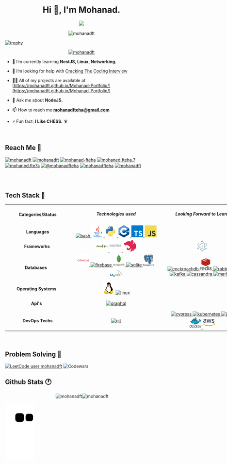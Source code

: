 
<h1 align="center">Hi 👋, I'm Mohanad.</h1>  
<p align="center">
	<a  href="https://github.com/Ratheshan03/readme-typing-svg" align="center">
		<img  src="https://readme-typing-svg.herokuapp.com?lines=Software+Engineer+Undergraduate;Backend+Web+Developer;Aspiring+Learner&;&width=400&height=50" />
	</a>
</p>
</p>
<p align="center"> <img src="https://komarev.com/ghpvc/?username=mohanadft&label=Profile%20views&color=0e75b6&style=flat" alt="mohanadft" /> </p>  
 
[![trophy](https://github-profile-trophy.vercel.app/?username=mohanadft&theme=onedark)](https://github.com/ryo-ma/github-profile-trophy)

<p align="center"> <a href="https://twitter.com/mohanadft" target="blank"><img src="https://img.shields.io/twitter/follow/mohanadft?logo=twitter&style=for-the-badge" alt="mohanadft" /></a> </p>  
  
- 🌱 I’m currently learning **NestJS, Linux, Networking.**  
  
- 🤝 I’m looking for help with [Cracking The Coding Interview](https://github.com/mohanadft/Cracking-The-Coding-Interview)  
  
- 👨‍💻 All of my projects are available at [https://mohanadft.github.io/Mohanad-Portfolio/](https://mohanadft.github.io/Mohanad-Portfolio/)  
  
- 💬 Ask me about **NodeJS.**  
  
- 📫 How to reach me **mohanadfteha@gmail.com**  
  
- ⚡ Fun fact: **I Like CHESS.** 🨁
  
<br/>

## Reach Me 🔭
<p align="left">  
<a href="https://dev.to/mohanadft" target="blank"><img align="center" src="https://raw.githubusercontent.com/rahuldkjain/github-profile-readme-generator/master/src/images/icons/Social/devto.svg" alt="mohanadft" height="30" width="40" /></a>  
<a href="https://twitter.com/mohanadft" target="blank"><img align="center" src="https://raw.githubusercontent.com/rahuldkjain/github-profile-readme-generator/master/src/images/icons/Social/twitter.svg" alt="mohanadft" height="30" width="40" /></a>  
<a href="https://linkedin.com/in/mohanad-fteha" target="blank"><img align="center" src="https://raw.githubusercontent.com/rahuldkjain/github-profile-readme-generator/master/src/images/icons/Social/linked-in-alt.svg" alt="mohanad-fteha" height="30" width="40" /></a>  
<a href="https://fb.com/mohaned.fteha.7" target="blank"><img align="center" src="https://raw.githubusercontent.com/rahuldkjain/github-profile-readme-generator/master/src/images/icons/Social/facebook.svg" alt="mohaned.fteha.7" height="30" width="40" /></a>  
<a href="https://instagram.com/mohaned.fte7a" target="blank"><img align="center" src="https://raw.githubusercontent.com/rahuldkjain/github-profile-readme-generator/master/src/images/icons/Social/instagram.svg" alt="mohaned.fte7a" height="30" width="40" /></a>  
<a href="https://medium.com/@mohanadfteha" target="blank"><img align="center" src="https://raw.githubusercontent.com/rahuldkjain/github-profile-readme-generator/master/src/images/icons/Social/medium.svg" alt="@mohanadfteha" height="30" width="40" /></a>  
<a href="https://codeforces.com/profile/mohanadfteha" target="blank"><img align="center" src="https://raw.githubusercontent.com/rahuldkjain/github-profile-readme-generator/master/src/images/icons/Social/codeforces.svg" alt="mohanadfteha" height="30" width="40" /></a>  
<a href="https://www.leetcode.com/mohanadft" target="blank"><img align="center" src="https://raw.githubusercontent.com/rahuldkjain/github-profile-readme-generator/master/src/images/icons/Social/leet-code.svg" alt="mohanadft" height="30" width="40" /></a>  
</p>  
<br />
<br />

## Tech Stack 🔮 
<table style="height: 452px; width: 778px;" align="center">
<tbody>
<tr style="height: 38px;">
<td style="width: 203.264px; height: 38px;" align="center"><strong>&nbsp;Categories/Status</strong></td>
<td style="width: 316.424px; height: 38px;" align="center">
<h5 dir="auto" align="center"><strong>Technologies used</strong></h5>
</td>
<td style="width: 257.188px; height: 38px;" align="center">
<h5 dir="auto" align="center"><strong>Looking Forward to Learn</strong></h5>
</td>
</tr>
<tr style="height: 23px;">
<td style="width: 203.264px; height: 23px;" align="center">&nbsp;<strong>Languages</strong></td>
<td style="width: 316.424px; height: 23px;" align="center"><a href="https://www.gnu.org/software/bash/" target="_blank" rel="noreferrer"> <img src="https://www.vectorlogo.zone/logos/gnu_bash/gnu_bash-icon.svg" alt="bash" width="40" height="40" /> </a> <a href="https://www.java.com" target="_blank" rel="noreferrer"> <img src="https://raw.githubusercontent.com/devicons/devicon/master/icons/java/java-original.svg" alt="java" width="40" height="40" /> </a> <a href="https://www.python.org" target="_blank" rel="noreferrer"> <img src="https://raw.githubusercontent.com/devicons/devicon/master/icons/python/python-original.svg" alt="python" width="40" height="40" /> </a> <a href="https://www.w3schools.com/cpp/" target="_blank" rel="noreferrer"> <img src="https://raw.githubusercontent.com/devicons/devicon/master/icons/cplusplus/cplusplus-original.svg" alt="cplusplus" width="40" height="40" /> </a> <a href="https://www.typescriptlang.org/" target="_blank" rel="noreferrer"> <img src="https://raw.githubusercontent.com/devicons/devicon/master/icons/typescript/typescript-original.svg" alt="typescript" width="40" height="40" /> </a> <a href="https://developer.mozilla.org/en-US/docs/Web/JavaScript" target="_blank" rel="noreferrer"> <img src="https://raw.githubusercontent.com/devicons/devicon/master/icons/javascript/javascript-original.svg" alt="javascript" width="40" height="40" /> </a></td>
<td style="width: 257.188px; height: 23px;" align="center">&nbsp;</td>
</tr>
<tr style="height: 43px;">
<td style="width: 203.264px; height: 43px;" align="center"><strong>Frameworks</strong></td>
<td style="width: 316.424px; height: 43px;" align="center"><a href="https://nodejs.org" target="_blank" rel="noreferrer"> <img src="https://raw.githubusercontent.com/devicons/devicon/master/icons/nodejs/nodejs-original-wordmark.svg" alt="nodejs" width="40" height="40" /> </a> <a href="https://expressjs.com" target="_blank" rel="noreferrer"> <img src="https://raw.githubusercontent.com/devicons/devicon/master/icons/express/express-original-wordmark.svg" alt="express" width="40" height="40" /> </a> <a href="https://nestjs.com/" target="_blank" rel="noreferrer"> <img src="&quot;https://raw.githubusercontent.com/devicons/devicon/ma" alt="" /></a> <a href="https://nestjs.com/" target="_blank" rel="noreferrer"> <img src="https://raw.githubusercontent.com/devicons/devicon/master/icons/nestjs/nestjs-plain.svg" alt="nestjs" width="40" height="40" /> </a></td>
<td style="width: 257.188px; height: 43px;" align="center"><a href="https://www.electronjs.org" target="_blank" rel="noreferrer"> <img src="https://raw.githubusercontent.com/devicons/devicon/master/icons/electron/electron-original.svg" alt="electron" width="40" height="40" /> </a></td>
</tr>
<tr style="height: 52.4375px;">
<td style="width: 203.264px; height: 52.4375px;" align="center"><strong>Databases</strong>&nbsp;&nbsp;</td>
<td style="width: 316.424px; height: 52.4375px;" align="center"><a href="https://www.oracle.com/" target="_blank" rel="noreferrer"> <img src="https://raw.githubusercontent.com/devicons/devicon/master/icons/oracle/oracle-original.svg" alt="oracle" width="40" height="40" /> </a> <a href="https://firebase.google.com/" target="_blank" rel="noreferrer"> <img src="https://www.vectorlogo.zone/logos/firebase/firebase-icon.svg" alt="firebase" width="40" height="40" /> </a> <a href="https://www.mongodb.com/" target="_blank" rel="noreferrer"> <img src="https://raw.githubusercontent.com/devicons/devicon/master/icons/mongodb/mongodb-original-wordmark.svg" alt="mongodb" width="40" height="40" /> </a> <a href="https://www.sqlite.org/" target="_blank" rel="noreferrer"> <img src="https://www.vectorlogo.zone/logos/sqlite/sqlite-icon.svg" alt="sqlite" width="40" height="40" /> </a> <a href="https://www.postgresql.org" target="_blank" rel="noreferrer"> <img src="https://raw.githubusercontent.com/devicons/devicon/master/icons/postgresql/postgresql-original-wordmark.svg" alt="postgresql" width="40" height="40" /> </a> <a href="https://www.mysql.com/" target="_blank" rel="noreferrer"> <img src="https://raw.githubusercontent.com/devicons/devicon/master/icons/mysql/mysql-original-wordmark.svg" alt="mysql" width="40" height="40" /> </a></td>
<td style="width: 257.188px; height: 52.4375px;" align="center"><a href="https://www.cockroachlabs.com/product/cockroachdb/" target="_blank" rel="noreferrer"> <img src="https://cdn.worldvectorlogo.com/logos/cockroachdb.svg" alt="cockroachdb" width="40" height="40" /> </a> <a href="https://redis.io" target="_blank" rel="noreferrer"> <img src="https://raw.githubusercontent.com/devicons/devicon/master/icons/redis/redis-original-wordmark.svg" alt="redis" width="40" height="40" /> </a> <a href="https://www.rabbitmq.com" target="_blank" rel="noreferrer"> <img src="https://www.vectorlogo.zone/logos/rabbitmq/rabbitmq-icon.svg" alt="rabbitMQ" width="40" height="40" /> </a> <a href="https://kafka.apache.org/" target="_blank" rel="noreferrer"> <img src="https://www.vectorlogo.zone/logos/apache_kafka/apache_kafka-icon.svg" alt="kafka" width="40" height="40" /> </a> <a href="https://cassandra.apache.org/" target="_blank" rel="noreferrer"> <img src="https://www.vectorlogo.zone/logos/apache_cassandra/apache_cassandra-icon.svg" alt="cassandra" width="40" height="40" /> </a> <a href="https://mariadb.org/" target="_blank" rel="noreferrer"> <img src="https://www.vectorlogo.zone/logos/mariadb/mariadb-icon.svg" alt="mariadb" width="40" height="40" /> </a></td>
</tr>
<tr style="height: 43px;">
<td style="width: 203.264px; height: 43px;" align="center"><strong>Operating Systems&nbsp;</strong></td>
<td style="width: 316.424px; height: 43px;" align="center"><a href="https://www.linux.org/" target="_blank" rel="noreferrer"> <img src="https://raw.githubusercontent.com/devicons/devicon/master/icons/linux/linux-original.svg" alt="linux" width="40" height="40" /> </a> <img src="https://upload.wikimedia.org/wikipedia/commons/4/44/Microsoft_logo.svg" alt="linux" width="40" height="40" /></td>
<td style="width: 257.188px; height: 43px;" align="center">&nbsp;</td>
</tr>
<tr style="height: 43px;">
<td style="width: 203.264px; height: 43px;" align="center"><strong>Api's</strong>&nbsp;</td>
<td style="width: 316.424px; height: 43px;" align="center"><a href="https://graphql.org" target="_blank" rel="noreferrer"> <img src="https://www.vectorlogo.zone/logos/graphql/graphql-icon.svg" alt="graphql" width="40" height="40" /> </a></td>
<td style="width: 257.188px; height: 43px;" align="center">&nbsp;</td>
</tr>
<tr style="height: 45px;">
<td style="width: 203.264px; height: 45px;" align="center"><strong>&nbsp;DevOps Techs</strong></td>
<td style="width: 316.424px; height: 45px;" align="center"><a href="https://git-scm.com/" target="_blank" rel="noreferrer"> <img src="https://www.vectorlogo.zone/logos/git-scm/git-scm-icon.svg" alt="git" width="40" height="40" /> </a></td>
<td style="width: 257.188px; height: 45px;" align="center"><a href="https://www.cypress.io" target="_blank" rel="noreferrer"> <img src="https://raw.githubusercontent.com/simple-icons/simple-icons/6e46ec1fc23b60c8fd0d2f2ff46db82e16dbd75f/icons/cypress.svg" alt="cypress" width="40" height="40" /> </a> <a href="https://kubernetes.io" target="_blank" rel="noreferrer"> <img src="https://www.vectorlogo.zone/logos/kubernetes/kubernetes-icon.svg" alt="kubernetes" width="40" height="40" /> </a> <a href="https://jestjs.io" target="_blank" rel="noreferrer"> <img src="https://www.vectorlogo.zone/logos/jestjsio/jestjsio-icon.svg" alt="jest" width="40" height="40" /> </a> <a href="https://www.docker.com/" target="_blank" rel="noreferrer"> <img src="https://raw.githubusercontent.com/devicons/devicon/master/icons/docker/docker-original-wordmark.svg" alt="docker" width="40" height="40" /> </a> <a href="https://aws.amazon.com" target="_blank" rel="noreferrer"> <img src="https://raw.githubusercontent.com/devicons/devicon/master/icons/amazonwebservices/amazonwebservices-original-wordmark.svg" alt="aws" width="40" height="40" /> </a></td>
</tr>
</tbody>
</table>

## Problem Solving 🧠
[![LeetCode user mohanadft](https://img.shields.io/badge/dynamic/json?style=for-the-badge&labelColor=black&color=%23ffa116&label=Solved&query=solvedOverTotal&url=https%3A%2F%2Fleetcode-badge.vercel.app%2Fapi%2Fusers%2Fmohanadft&logo=leetcode&logoColor=yellow)](https://leetcode.com/mohanadft/)
![Codewars](https://www.codewars.com/users/mohanadft/badges/micro)

## Github Stats 🕐
  
<p align="center">&nbsp;<img src="https://github-readme-stats.vercel.app/api?username=mohanadft&show_icons=true&locale=en" alt="mohanadft" width="450"/><img src="https://github-readme-streak-stats.herokuapp.com/?user=mohanadft" width="450" alt="mohanadft" /></p>


![Snake animation](https://github.com/mohanadft/mohanadft/blob/output/github-contribution-grid-snake.svg)
